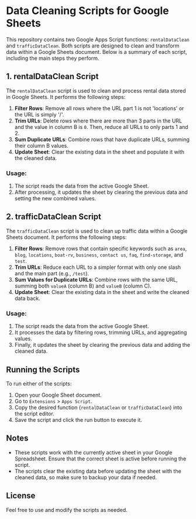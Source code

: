 # Data Cleaning Scripts for Google Sheets

This repository contains two Google Apps Script functions: `rentalDataClean` and `trafficDataClean`. Both scripts are designed to clean and transform data within a Google Sheets document. Below is a summary of each script, including the main steps they perform.

## 1. rentalDataClean Script

The `rentalDataClean` script is used to clean and process rental data stored in Google Sheets. It performs the following steps:

1. **Filter Rows**: Remove all rows where the URL part 1 is not 'locations' or the URL is simply '/'.
2. **Trim URLs**: Delete rows where there are more than 3 parts in the URL and the value in column B is `0`. Then, reduce all URLs to only parts 1 and 2.
3. **Sum Duplicate URLs**: Combine rows that have duplicate URLs, summing their column B values.
4. **Update Sheet**: Clear the existing data in the sheet and populate it with the cleaned data.

### Usage:
1. The script reads the data from the active Google Sheet.
2. After processing, it updates the sheet by clearing the previous data and setting the new combined values.

## 2. trafficDataClean Script

The `trafficDataClean` script is used to clean up traffic data within a Google Sheets document. It performs the following steps:

1. **Filter Rows**: Remove rows that contain specific keywords such as `area`, `blog`, `locations`, `boat-rv`, `business`, `contact us`, `faq`, `find-storage`, and `test`.
2. **Trim URLs**: Reduce each URL to a simpler format with only one slash and the main part (e.g., `/test`).
3. **Sum Values for Duplicate URLs**: Combine rows with the same URL, summing both `valueA` (column B) and `valueB` (column C).
4. **Update Sheet**: Clear the existing data in the sheet and write the cleaned data back.

### Usage:
1. The script reads the data from the active Google Sheet.
2. It processes the data by filtering rows, trimming URLs, and aggregating values.
3. Finally, it updates the sheet by clearing the previous data and adding the cleaned data.

## Running the Scripts
To run either of the scripts:
1. Open your Google Sheet document.
2. Go to `Extensions` > `Apps Script`.
3. Copy the desired function (`rentalDataClean` or `trafficDataClean`) into the script editor.
4. Save the script and click the run button to execute it.

## Notes
- These scripts work with the currently active sheet in your Google Spreadsheet. Ensure that the correct sheet is active before running the script.
- The scripts clear the existing data before updating the sheet with the cleaned data, so make sure to backup your data if needed.

## License
Feel free to use and modify the scripts as needed.

